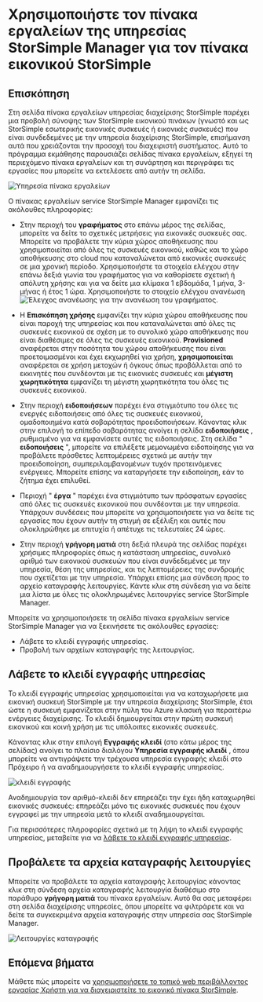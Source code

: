 <properties 
   pageTitle="Πίνακας υπηρεσιών StorSimple Manager - εικονικού πίνακα | Microsoft Azure"
   description="Περιγράφει τον πίνακα εργαλείων service StorSimple Manager και εξηγεί πώς μπορείτε να το χρησιμοποιήσετε για την παρακολούθηση της εύρυθμης λειτουργίας του πίνακα εικονικού StorSimple."
   services="storsimple"
   documentationCenter=""
   authors="alkohli"
   manager="carmonm"
   editor="" />
<tags 
   ms.service="storsimple"
   ms.devlang="na"
   ms.topic="article"
   ms.tgt_pltfrm="na"
   ms.workload="na"
   ms.date="04/07/2016"
   ms.author="alkohli" />

# <a name="use-the-storsimple-manager-service-dashboard-for-the-storsimple-virtual-array"></a>Χρησιμοποιήστε τον πίνακα εργαλείων της υπηρεσίας StorSimple Manager για τον πίνακα εικονικού StorSimple

## <a name="overview"></a>Επισκόπηση

Στη σελίδα πίνακα εργαλείων υπηρεσίας διαχείρισης StorSimple παρέχει μια προβολή σύνοψης των StorSimple εικονικού πινάκων (γνωστό και ως StorSimple εσωτερικής εικονικές συσκευές ή εικονικές συσκευές) που είναι συνδεδεμένες με την υπηρεσία διαχείρισης StorSimple, επισήμανση αυτά που χρειάζονται την προσοχή του διαχειριστή συστήματος. Αυτό το πρόγραμμα εκμάθησης παρουσιάζει σελίδας πίνακα εργαλείων, εξηγεί τη περιεχόμενο πίνακα εργαλείων και τη συνάρτηση και περιγράφει τις εργασίες που μπορείτε να εκτελέσετε από αυτήν τη σελίδα.

![Υπηρεσία πίνακα εργαλείων](./media/storsimple-ova-service-dashboard/dashboard1.png)

Ο πίνακας εργαλείων service StorSimple Manager εμφανίζει τις ακόλουθες πληροφορίες:

- Στην περιοχή του **γραφήματος** στο επάνω μέρος της σελίδας, μπορείτε να δείτε το σχετικές μετρήσεις για εικονικές συσκευές σας. Μπορείτε να προβάλετε την κύρια χώρος αποθήκευσης που χρησιμοποιείται από όλες τις συσκευές εικονικού, καθώς και το χώρο αποθήκευσης στο cloud που καταναλώνεται από εικονικές συσκευές σε μια χρονική περίοδο. Χρησιμοποιήστε τα στοιχεία ελέγχου στην επάνω δεξιά γωνία του γραφήματος για να καθορίσετε σχετική ή απόλυτη χρήσης και για να δείτε μια κλίμακα 1 εβδομάδα, 1 μήνα, 3-μήνας ή έτος 1 ώρα. Χρησιμοποιήστε το στοιχείο ελέγχου ανανέωση ![Έλεγχος ανανέωσης](./media/storsimple-ova-service-dashboard/refresh-control.png) για την ανανέωση του γραφήματος.

- Η **Επισκόπηση χρήσης** εμφανίζει την κύρια χώρου αποθήκευσης που είναι παροχή της υπηρεσίας και που καταναλώνεται από όλες τις συσκευές εικονικού σε σχέση με το συνολικό χώρο αποθήκευσης που είναι διαθέσιμες σε όλες τις συσκευές εικονικού. **Provisioned** αναφέρεται στην ποσότητα του χώρου αποθήκευσης που είναι προετοιμασμένοι και έχει εκχωρηθεί για χρήση, **χρησιμοποιείται** αναφέρεται σε χρήση μετοχών ή όγκους όπως προβάλλεται από το εκκινητές που συνδέονται με τις εικονικές συσκευές και **μέγιστη χωρητικότητα** εμφανίζει τη μέγιστη χωρητικότητα του όλες τις συσκευές εικονικού.

- Στην περιοχή **ειδοποιήσεων** παρέχει ένα στιγμιότυπο του όλες τις ενεργές ειδοποιήσεις από όλες τις συσκευές εικονικού, ομαδοποιημένα κατά σοβαρότητας προειδοποιήσεων. Κάνοντας κλικ στην επιλογή το επίπεδο σοβαρότητας ανοίγει η σελίδα **ειδοποιήσεις** , ρυθμισμένο για να εμφανίσετε αυτές τις ειδοποιήσεις. Στη σελίδα " **ειδοποιήσεις** ", μπορείτε να επιλέξετε μεμονωμένα ειδοποίησης για να προβάλετε πρόσθετες λεπτομέρειες σχετικά με αυτήν την προειδοποίηση, συμπεριλαμβανομένων τυχόν προτεινόμενες ενέργειες. Μπορείτε επίσης να καταργήσετε την ειδοποίηση, εάν το ζήτημα έχει επιλυθεί.

- Περιοχή " **έργα** " παρέχει ένα στιγμιότυπο των πρόσφατων εργασίες από όλες τις συσκευές εικονικού που συνδέονται με την υπηρεσία. Υπάρχουν συνδέσεις που μπορείτε να χρησιμοποιήσετε για να δείτε τις εργασίες που έχουν αυτήν τη στιγμή σε εξέλιξη και αυτές που ολοκληρώθηκε με επιτυχία ή απέτυχε τις τελευταίες 24 ώρες. 

- Στην περιοχή **γρήγορη ματιά** στη δεξιά πλευρά της σελίδας παρέχει χρήσιμες πληροφορίες όπως η κατάσταση υπηρεσίας, συνολικό αριθμό των εικονικού συσκευών που είναι συνδεδεμένες με την υπηρεσία, θέση της υπηρεσίας, και τις λεπτομέρειες της συνδρομής που σχετίζεται με την υπηρεσία. Υπάρχει επίσης μια σύνδεση προς το αρχείο καταγραφής λειτουργίες. Κάντε κλικ στη σύνδεση για να δείτε μια λίστα με όλες τις ολοκληρωμένες λειτουργίες service StorSimple Manager. 

Μπορείτε να χρησιμοποιήσετε τη σελίδα πίνακα εργαλείων service StorSimple Manager για να ξεκινήσετε τις ακόλουθες εργασίες:

- Λάβετε το κλειδί εγγραφής υπηρεσίας.
- Προβολή των αρχείων καταγραφής της λειτουργίας.

## <a name="get-the-service-registration-key"></a>Λάβετε το κλειδί εγγραφής υπηρεσίας

Το κλειδί εγγραφής υπηρεσίας χρησιμοποιείται για να καταχωρήσετε μια εικονική συσκευή StorSimple με την υπηρεσία διαχείρισης StorSimple, έτσι ώστε η συσκευή εμφανίζεται στην πύλη του Azure κλασική για περαιτέρω ενέργειες διαχείρισης. Το κλειδί δημιουργείται στην πρώτη συσκευή εικονικού και κοινή χρήση με τις υπόλοιπες εικονικές συσκευές. 

Κάνοντας κλικ στην επιλογή **Εγγραφής κλειδί** (στο κάτω μέρος της σελίδας) ανοίγει το πλαίσιο διαλόγου **Υπηρεσία εγγραφής κλειδί** , όπου μπορείτε να αντιγράψετε την τρέχουσα υπηρεσία εγγραφής κλειδί στο Πρόχειρο ή να αναδημιουργήσετε το κλειδί εγγραφής υπηρεσίας.

![κλειδί εγγραφής](./media/storsimple-ova-service-dashboard/service-dashboard3.png)

Αναδημιουργία τον αριθμό-κλειδί δεν επηρεάζει την έχει ήδη καταχωρηθεί εικονικές συσκευές: επηρεάζει μόνο τις εικονικές συσκευές που έχουν εγγραφεί με την υπηρεσία μετά το κλειδί αναδημιουργείται.

Για περισσότερες πληροφορίες σχετικά με τη λήψη το κλειδί εγγραφής υπηρεσίας, μεταβείτε για να [λάβετε το κλειδί εγγραφής υπηρεσίας](storsimple-ova-manage-service.md#get-the-service-registration-key).

## <a name="view-the-operations-logs"></a>Προβάλετε τα αρχεία καταγραφής λειτουργίες

Μπορείτε να προβάλετε τα αρχεία καταγραφής λειτουργίας κάνοντας κλικ στη σύνδεση αρχεία καταγραφής λειτουργία διαθέσιμο στο παράθυρο **γρήγορη ματιά** του πίνακα εργαλείων. Αυτό θα σας μεταφέρει στη σελίδα διαχείρισης υπηρεσίες, όπου μπορείτε να φιλτράρετε και να δείτε τα συγκεκριμένα αρχεία καταγραφής στην υπηρεσία σας StorSimple Manager.

![Λειτουργίες καταγραφής](./media/storsimple-ova-service-dashboard/ops-log.png)

## <a name="next-steps"></a>Επόμενα βήματα

Μάθετε πώς μπορείτε να [χρησιμοποιήσετε το τοπικό web περιβάλλοντος εργασίας Χρήστη για να διαχειριστείτε το εικονικό πίνακα StorSimple](storsimple-ova-web-ui-admin.md).